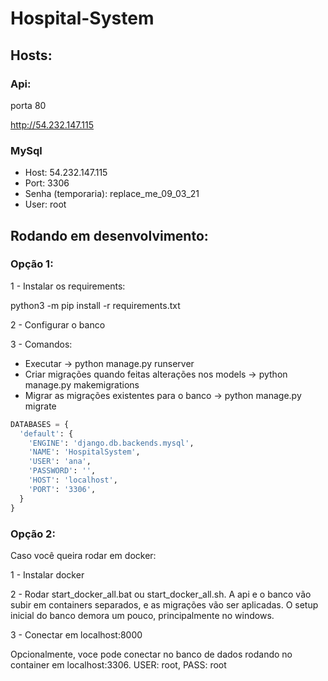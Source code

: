 # Hospital-System

## Hosts:

### Api:

porta 80

http://54.232.147.115

### MySql

- Host: 54.232.147.115
- Port: 3306
- Senha (temporaria): replace_me_09_03_21
- User: root

## Rodando em desenvolvimento:

### Opção 1:

1 - Instalar os requirements:

python3 -m pip install -r requirements.txt

2 - Configurar o banco

3 - Comandos:

- Executar -> python manage.py runserver
- Criar migrações quando feitas alterações nos models -> python manage.py makemigrations
- Migrar as migrações existentes para o banco -> python manage.py migrate

```python
DATABASES = {
  'default': {
    'ENGINE': 'django.db.backends.mysql',
    'NAME': 'HospitalSystem',
    'USER': 'ana',
    'PASSWORD': '',
    'HOST': 'localhost',
    'PORT': '3306',
  }
}
```

### Opção 2:

Caso você queira rodar em docker:

1 - Instalar docker

2 - Rodar start_docker_all.bat ou start_docker_all.sh. A api e o banco vão subir em containers separados, e as migrações vão ser aplicadas. O setup inicial do banco demora um pouco, principalmente no windows.

3 - Conectar em localhost:8000

Opcionalmente, voce pode conectar no banco de dados rodando no container em localhost:3306. USER: root, PASS: root
